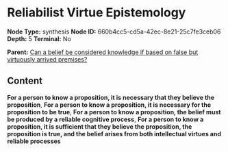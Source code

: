 # Reliabilist Virtue Epistemology

**Node Type:** synthesis
**Node ID:** 660b4cc5-cd5a-42ec-8e21-25c7fe3ceb06
**Depth:** 5
**Terminal:** No

**Parent:** [Can a belief be considered knowledge if based on false but virtuously arrived premises?](can-a-belief-be-considered-knowledge-if-based-on-false-but-virtuously-arrived-premises-antithesis-a7603d57-8f75-4dfe-b40c-bb46c887fadd.md)

## Content

**For a person to know a proposition, it is necessary that they believe the proposition**, **For a person to know a proposition, it is necessary for the proposition to be true**, **For a person to know a proposition, the belief must be produced by a reliable cognitive process**, **For a person to know a proposition, it is sufficient that they believe the proposition, the proposition is true, and the belief arises from both intellectual virtues and reliable processes**
